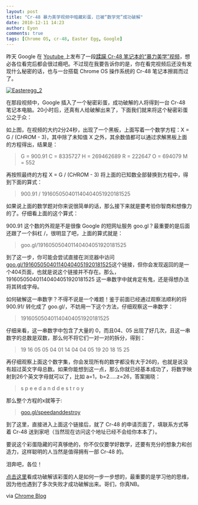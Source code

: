 ```yaml
---
layout: post
title: "Cr-48 暴力美学视频中暗藏彩蛋，已被“数学党”成功破解"
date: 2010-12-11 14:23
author: Eyon
comments: true
tags: [Chrome OS, cr-48, Easter Egg, Google]
---
```

昨天 Google 在 [Youtube ](http://www.youtube.com/watch?v=lm-Vnx58UYo)上发布了一段[蹂躏 Cr-48 笔记本的“暴力美学”视频](http://www.chromi.org/archives/9309)，想必各位看完后都会很过瘾吧。不过现在我要告诉你的是，你在看完视频后还没有发现什么秘密的话，也与一台搭载 Chrome OS 操作系统的 Cr-48 笔记本擦肩而过了。

<a href="http://img.chromi.org/2010/12/Easteregg_2.jpg">![](http://img.chromi.org/2010/12/Easteregg_2.jpg "Easteregg_2")</a>

在那段视频中，Google 插入了一个秘密彩蛋，成功破解的人将得到一台 Cr-48 笔记本电脑。20小时后，还真有人给破解出来了，下面我们就来将这个秘密彩蛋公之于众：

如上图，在视频的大约2分24秒，出现了一个黑板，上面写着一个数学方程：X = G / (C*H*R*O*M - 3)，其中除了未知值 X 之外，其余数值都可以通过求解黑板上面的方程得出，结果是：





>G = 900.91
C = 8335727
H = 269462689
R = 222647
O = 694079
M = 552





再按照最终的方程 X = G / (C*H*R*O*M - 3) 将上面的已知数全部替换到方程中，得到下面的算式：<!--more-->





>900.91 / 191605050401140404051920181525





如果说上面的数学题对你来说很简单的话，那么接下来就是要考验你智商和想像力的了。仔细看上面的这个算式：

900.91 这个数的外观是不是很像 Google 的短网址服务 goo.gl？最重要的是后面还跟了一个斜杠 /，很明显了吧，上面的算式就是：





>goo.gl/191605050401140404051920181525





到了这一步，你可能会尝试直接在浏览器中访问 [goo.gl/191605050401140404051920181525](http://goo.gl/191605050401140404051920181525)这个链接，但你会发现返回的是一个404页面，也就是说这个链接并不存在。那么，191605050401140404051920181525 这一串数字中就肯定有鬼，还是得想办法将其转成字母。

如何破解这一串数字？不得不说是一个难题！鉴于前面已经通过观察法顺利的将 900.91/ 转化成了 goo.gl/，不妨用一下这个方法，仔细观察这一串数字：





>191605050401140404051920181525





仔细来看，这一串数字中包含了大量的 0，而且04、05 出现了好几次，且这一串数字的总数是双数，那么何不将它们一对一对的拆分，得到：





>19 16 05 05 04 01 14 04 04 05 19 20 18 15 25





再仔细观察上面这个数字集，你会发现所有的数字都没有大于26的，也就是说没有超过英文字母总数。如果你能想到这一点，那么你就已经基本成功了，将数字映射到26个英文字母就可以了，比如 a=1，b=2.....z=26，答案揭晓：





>s p e e d a n d d e s t r o y





那么整个方程的x就等于:





>[goo.gl/speedanddestroy](http://goo.gl/speedanddestroy)





到了这里，直接进入上面这个链接后，就了 Cr-48 的申请页面了，填联系方式等着 Cr-48 送到家吧（当然现在访问这个地址已经不会给你本本了）。

要说这个彩蛋隐藏的可真够绝的，你不仅仅要学好数学，还要有充分的想象力和创造力，这样聪明的人当然是值得拥有一部 Cr-48 的。

泪奔吧，各位！

[点击这里](http://blog.jamendo.com/2010/12/10/jamendo-geeks-solve-the-hidden-chrome-os-equation/)看成功破解该彩蛋的人是如何一步一步想的，最重要的是学习他的思维，因为他也遇到了多次失败才成功破解出来。哥们，你真NB。

via [Chrome Blog](http://chrome.blogspot.com/2010/12/x-g-chrom-3.html)















